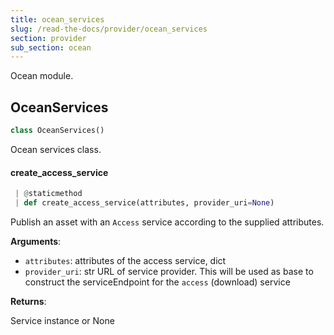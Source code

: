 ```yaml
---
title: ocean_services
slug: /read-the-docs/provider/ocean_services
section: provider
sub_section: ocean
---
```

Ocean module.

## OceanServices

```python
class OceanServices()
```

Ocean services class.

#### create\_access\_service

```python
 | @staticmethod
 | def create_access_service(attributes, provider_uri=None)
```

Publish an asset with an `Access` service according to the supplied attributes.

**Arguments**:

- `attributes`: attributes of the access service, dict
- `provider_uri`: str URL of service provider. This will be used as base to
construct the serviceEndpoint for the `access` (download) service

**Returns**:

Service instance or None

